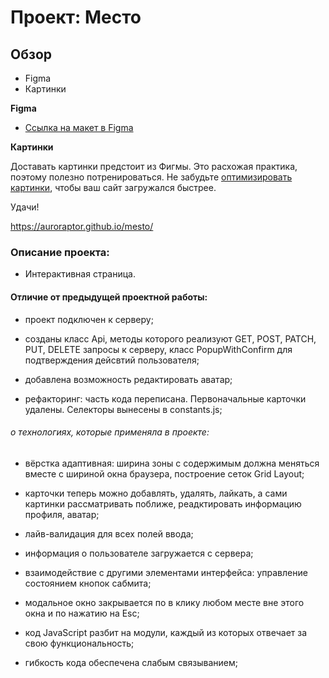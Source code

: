 <!-- Разместите в README.md корректное описание проекта, а не используйте файл по умолчанию из create react app
В этом файле следует написать:
•      Название проекта (заголовок)
•      Описание проекта
•      Какие технологии использовались
•      Какие команды нужно выполнить для сборки и запуска проекта
Будет здорово, если проект будет размещен на gh-pages-->

# Проект: Место

## Обзор

* Figma
* Картинки

**Figma**

* [Ссылка на макет в Figma](https://www.figma.com/file/2cn9N9jSkmxD84oJik7xL7/JavaScript.-Sprint-4?node-id=0%3A1)

**Картинки**

Доставать картинки предстоит из Фигмы. Это расхожая практика, поэтому полезно потренироваться.
Не забудьте [оптимизировать картинки](https://tinypng.com/), чтобы ваш сайт загружался быстрее.

Удачи!

https://auroraptor.github.io/mesto/

### Описание проекта:
 <!-- а тут надо дополнить  -->

* Интерактивная страница.

#### Отличие от предыдущей проектной работы:

* проект подключен к серверу;

* созданы класс Api, методы которого реализуют GET, POST, PATCH, PUT, DELETE запросы к серверу, класс PopupWithConfirm для подтверждения дейсвтий пользователя;

* добавлена возможность редактировать аватар;

* рефакторинг: часть кода переписана. Первоначальные карточки удалены. Селекторы вынесены в constants.js;

###### о технологиях, которые применяла в проекте:

- вёрстка адаптивная: ширина зоны с содержимым должна меняться вместе с шириной окна браузера, построение сеток Grid Layout;

- карточки теперь можно добавлять, удалять, лайкать, а сами картинки рассматривать поближе, реадктировать информацию профиля, аватар;

- лайв-валидация для всех полей ввода;

- информация о пользователе загружается с сервера;

- взаимодействие с другими элементами интерфейса: управление состоянием кнопок сабмита;

- модальное окно закрывается по в клику любом месте вне этого окна и по нажатию на Esc;

- код JavaScript разбит на модули, каждый из которых отвечает за свою функциональность;

- гибкость кода обеспечена слабым связыванием;



